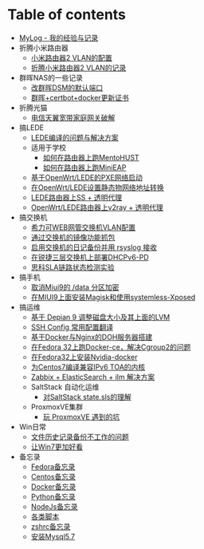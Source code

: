 # Table of contents

* [MyLog - 我的经验与记录](README.md)
* 折腾小米路由器
  * [小米路由器2 VLAN的配置](HomeNetwork/mirother/MiRother2_Vlan_wiki.md)
  * [折腾小米路由器2 VLAN的记录](HomeNetwork/mirother/MiRother2_Vlan_Story.md)
* 群晖NAS的一些记录
  * [改群晖DSM的默认端口](HomeNetwork/NAS/ChangeSynologyNginxPoint.md)
  * [群晖+certbot+docker更新证书](HomeNetwork/NAS/UpdateSynoCertByDocker.md)
* 折腾光猫
  * [电信天翼宽带家庭网关破解](HomeNetwork/Telecom/Hack_To_Telecom_device.md)
* 搞LEDE
  * [LEDE编译的问题与解决方案](lede/Make-problem/Problem.md)
  * 适用于学校
    * [如何在路由器上跑MentoHUST](lede/Common_options/ForSchoolUseRuijie.md)
    * [如何在路由器上跑MiniEAP](lede/Common_options/ForSchoolUseRuijie2.md)
  * [基于OpenWrt/LEDE的PXE网络启动](lede/Common_options/PXEBoot.md)
  * [在OpenWrt/LEDE设置静态物网络地址转换](lede/Common_options/StaticNat.md)
  * [LEDE路由器上SS + 透明代理](lede/Common_options/ShadowSockOnLEDE.md)
  * [OpenWrt/LEDE路由器上v2ray + 透明代理](lede/Common_options/v2rayOnOpenwrt.md)
* 搞交换机
  * [希力可WEB网管交换机VLAN配置](switch/siri-switch/web_managed.md)
  * [通过交换机的镜像功能抓包](switch/universal/GetPackageByMonitor.md)
  * [启用交换机的日记备份并用 rsyslog 接收](switch/universal/LogServer-linux.md)
  * [在锐捷三层交换机上部署DHCPv6-PD](switch/universal/DHCPv6-PDOnRuijieSwitch.md)
  * [思科SLA链路状态检测实验](linux/Cisco_SLA_Switch_Route.md)
* 搞手机
  * [取消Miui9的 /data 分区加密](phone/Mi5-Miui9-SDK24/DisableEncryption.md)
  * [在MIUI9上面安装Magisk和使用systemless-Xposed](phone/Mi5-Miui9-SDK24/UseMagiskXposed.md)
* 搞运维
  * [基于 Depian 9 调整磁盘大小及其上面的LVM](linux/Resize_disk_and_LVM.md)
  * [SSH Config 常用配置翻译](linux/SSH_Config.md)
  * [基于Docker与Nginx的DOH服务器搭建](linux/DNS_over_HTTPS.md)
  * [在Fedora 32上跑Docker-ce，解决Cgroup2的问题](linux/Fedora32_Cgroup2_docker.md)
  * [在Fedora32上安装Nvidia-docker](linux/InstallNvidiaDockerOnFedora32.md)
  * [为Centos7编译兼容IPv6 TOA的内核](linux/LinuxKernelWithTOA.md)
  * [Zabbix + ElasticSearch + ilm 解决方案](linux/zabbix/zabbix_elastic_ilm.md)
  * SaltStack 自动化运维
    * [对SaltStack state.sls的理解](linux/SaltStack/state_sls_simple.md)
  * ProxmoxVE集群
    * [玩 ProxmoxVE 遇到的坑](linux/ProxmoxVE/坑.md)
* Win日常
  * [文件历史记录备份不工作的问题](windows/FileHistory_not_work.md)
  * [让Win7更加好看](windows/MakeWin7Beatiful.md)
* 备忘录
  * [Fedora备忘录](linux/Fedora备忘录.md)
  * [Centos备忘录](linux/Centos备忘录.md)
  * [Docker备忘录](linux/Docker备忘录.md)
  * [Python备忘录](software/Python备忘录.md)
  * [NodeJs备忘录](software/nodejs备忘录.md)
  * [各类脚本](linux/各类脚本.md)
  * [zshrc备忘录](linux/zshrc.md)
  * [安装Mysql5.7](linux/mysql/Mysql57Install.md)
